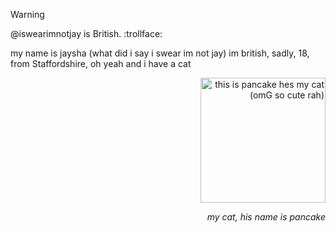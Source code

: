 > [!WARNING]
> @iswearimnotjay is British. :trollface:

my name is jaysha (what did i say i swear im not jay) im british, sadly, 18, from Staffordshire, oh yeah and i have a cat
<p align="right">
   <img width="200" src="https://github-production-user-asset-6210df.s3.amazonaws.com/113044914/274654257-ff1b9a1c-5808-44d6-892e-136940cd1e1f.jpg" alt="this is pancake hes my cat (omG so cute rah)"title="my cat (omg so cute)">
</p>
<p align="right">
<em>my cat, his name is pancake</em>
</p>
